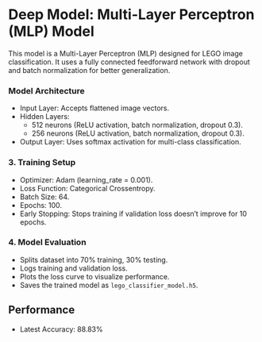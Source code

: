 # Deep Model: Multi-Layer Perceptron (MLP) Model

This model is a Multi-Layer Perceptron (MLP) designed for LEGO image classification. It uses a fully connected feedforward network with dropout and batch normalization for better generalization.

###  Model Architecture
- Input Layer: Accepts flattened image vectors.
- Hidden Layers:
  - 512 neurons (ReLU activation, batch normalization, dropout 0.3).
  - 256 neurons (ReLU activation, batch normalization, dropout 0.3).
- Output Layer: Uses softmax activation for multi-class classification.

### 3. Training Setup
- Optimizer: Adam (learning_rate = 0.001).
- Loss Function: Categorical Crossentropy.
- Batch Size: 64.
- Epochs: 100.
- Early Stopping: Stops training if validation loss doesn’t improve for 10 epochs.

### 4. Model Evaluation
- Splits dataset into 70% training, 30% testing.
- Logs training and validation loss.
- Plots the loss curve to visualize performance.
- Saves the trained model as `lego_classifier_model.h5`.

## Performance
- Latest Accuracy: 88.83%

